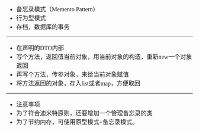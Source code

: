 <font face="SimSun" size=3>

- 备忘录模式（Memento Pattern）
- 行为型模式
- 存档，数据库的事务

---

- 在声明的DTO内部
- 写个方法，返回值当前对象，用当前对象的构造，重新new一个对象返回
- 再写个方法，传参对象，来给当前对象赋值
- 将方法返回的对象，存入list或者map，方便取回

--- 

- 注意事项
- 为了符合迪米特原则，还要增加一个管理备忘录的类
- 为了节约内存，可使用原型模式+备忘录模式。

</font>